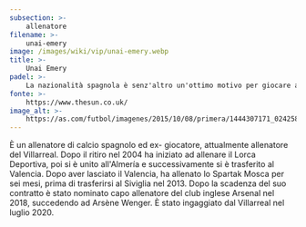 ```yaml
---
subsection: >-
    allenatore
filename: >-
    unai-emery
image: /images/wiki/vip/unai-emery.webp
title: >-
    Unai Emery
padel: >-
    La nazionalità spagnola è senz'altro un'ottimo motivo per giocare a padel, inoltre quando sei l'allenatore puoi anche permetterti di giocare a padel con i tuoi calciatori. Per questo l'allenatore spagnolo si diverte spesso a giocare con amici e calciatori, quando non si dedica alle sessioni di allenamento e alle partite ufficiali.
fonte: >-
    https://www.thesun.co.uk/
image_alt: >-
    https://as.com/futbol/imagenes/2015/10/08/primera/1444307171_024258_1444307291_noticia_grande.jpg
---
```

È un allenatore di calcio spagnolo ed ex- giocatore, attualmente allenatore del Villarreal. Dopo il ritiro nel 2004 ha iniziato ad allenare il Lorca Deportiva, poi si è unito all'Almería e successivamente si è trasferito al Valencia. Dopo aver lasciato il Valencia, ha allenato lo Spartak Mosca per sei mesi, prima di trasferirsi al Siviglia nel 2013. Dopo la scadenza del suo contratto è stato nominato capo allenatore del club inglese Arsenal nel 2018, succedendo ad Arsène Wenger. È stato ingaggiato dal Villarreal nel luglio 2020.